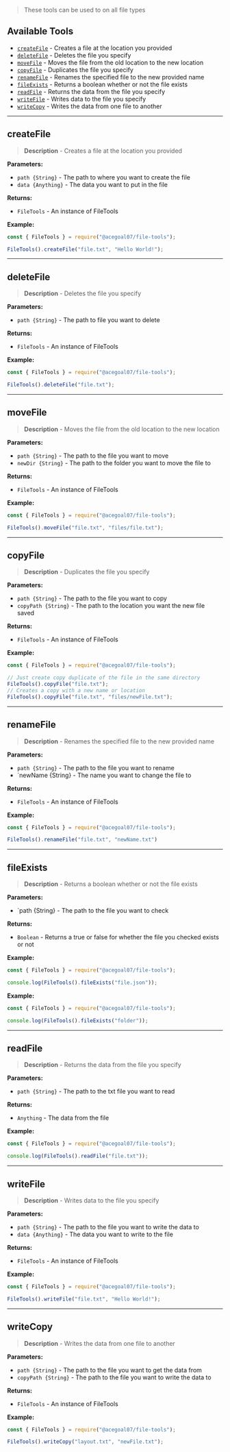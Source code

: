 > These tools can be used to on all file types

## Available Tools
* <a href="#createFile">`createFile`</a> - Creates a file at the location you provided
* <a href="#deleteFile">`deleteFile`</a> - Deletes the file you specify
* <a href="#moveFile">`moveFile`</a> - Moves the file from the old location to the new location
* <a href="#copyFile">`copyFile`</a> - Duplicates the file you specify
* <a href="#renameFile">`renameFile`</a> - Renames the specified file to the new provided name
* <a href="#fileExists">`fileExists`</a> - Returns a boolean whether or not the file exists
* <a href="#readFile">`readFile`</a> - Returns the data from the file you specify
* <a href="#writeFile">`writeFile`</a> - Writes data to the file you specify
* <a href="#writeCopy">`writeCopy`</a> - Writes the data from one file to another

***
## createFile
> **Description** - Creates a file at the location you provided

**Parameters:**
* `path {String}` - The path to where you want to create the file
* `data {Anything}` - The data you want to put in the file

**Returns:**
* `FileTools` - An instance of FileTools

**Example:**
```js
const { FileTools } = require("@acegoal07/file-tools");

FileTools().createFile("file.txt", "Hello World!");
```

***
## deleteFile
> **Description** - Deletes the file you specify

**Parameters:**
* `path {String}` - The path to file you want to delete

**Returns:**
* `FileTools` - An instance of FileTools

**Example:**
```js
const { FileTools } = require("@acegoal07/file-tools");

FileTools().deleteFile("file.txt");
```

***
## moveFile
> **Description** - Moves the file from the old location to the new location 

**Parameters:**
* `path {String}` - The path to the file you want to move
* `newDir {String}` - The path to the folder you want to move the file to

**Returns:**
* `FileTools` - An instance of FileTools

**Example:**
```js
const { FileTools } = require("@acegoal07/file-tools");

FileTools().moveFile("file.txt", "files/file.txt");
```

***
## copyFile
> **Description** - Duplicates the file you specify

**Parameters:**
* `path {String}` - The path to the file you want to copy
* `copyPath {String}` - The path to the location you want the new file saved

**Returns:**
* `FileTools` - An instance of FileTools

**Example:**
```js
const { FileTools } = require("@acegoal07/file-tools");

// Just create copy duplicate of the file in the same directory
FileTools().copyFile("file.txt");
// Creates a copy with a new name or location
FileTools().copyFile("file.txt", "files/newFile.txt");
```

***
## renameFile
> **Description** - Renames the specified file to the new provided name

**Parameters:**
* `path {String}` - The path to the file you want to rename
* `newName {String} - The name you want to change the file to

**Returns:**
* `FileTools` - An instance of FileTools

**Example:**
```js
const { FileTools } = require("@acegoal07/file-tools");

FileTools().renameFile("file.txt", "newName.txt")
```

***
## fileExists
> **Description** - Returns a boolean whether or not the file exists

**Parameters:**
* `path {String} - The path to the file you want to check

**Returns:**
* `Boolean` - Returns a true or false for whether the file you checked exists or not

**Example:**
```js
const { FileTools } = require("@acegoal07/file-tools");

console.log(FileTools().fileExists("file.json"));
```

**Example:**
```js
const { FileTools } = require("@acegoal07/file-tools");

console.log(FileTools().fileExists("folder"));
```

***
## readFile
> **Description** - Returns the data from the file you specify

**Parameters:**
* `path {String}` - The path to the txt file you want to read

**Returns:**
* `Anything` - The data from the file

**Example:**
```js
const { FileTools } = require("@acegoal07/file-tools");

console.log(FileTools().readFile("file.txt"));
```

***
## writeFile
> **Description** - Writes data to the file you specify

**Parameters:**
* `path {String}` - The path to the file you want to write the data to
* `data {Anything}` - The data you want to write to the file

**Returns:**
* `FileTools` - An instance of FileTools

**Example:**
```js
const { FileTools } = require("@acegoal07/file-tools");

FileTools().writeFile("file.txt", "Hello World!");
```

***
## writeCopy
> **Description** -  Writes the data from one file to another

**Parameters:**
* `path {String}` - The path to the file you want to get the data from
* `copyPath {String}` - The path to the file you want to write the data to

**Returns:**
* `FileTools` - An instance of FileTools

**Example:**
```js
const { FileTools } = require("@acegoal07/file-tools");

FileTools().writeCopy("layout.txt", "newFile.txt");
```